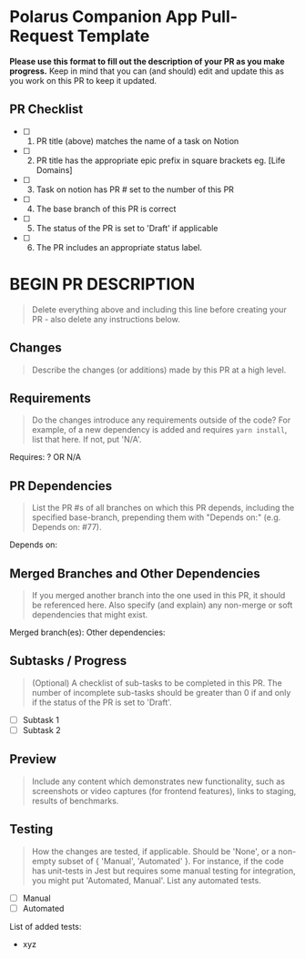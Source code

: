 # Polarus Companion App Pull-Request Template

**Please use this format to fill out the description of your PR as you make progress.** 
Keep in mind that you can (and should) edit and update this as you work on this PR to keep it updated.

## PR Checklist
- [ ] 1. PR title (above) matches the name of a task on Notion
- [ ] 2. PR title has the appropriate epic prefix in square brackets eg. \[Life Domains\]
- [ ] 3. Task on notion has PR # set to the number of this PR
- [ ] 4. The base branch of this PR is correct
- [ ] 5. The status of the PR is set to 'Draft' if applicable
- [ ] 6. The PR includes an appropriate status label.

# BEGIN PR DESCRIPTION 
> Delete everything above and including this line before creating your PR - also delete any instructions below.

## Changes
> Describe the changes (or additions) made by this PR at a high level.

## Requirements
> Do the changes introduce any requirements outside of the code? For example, of a new dependency is added and requires `yarn install`, list that here. If not, put 'N/A'.

Requires: ?
OR
N/A

## PR Dependencies
> List the PR #s of all branches on which this PR depends, including the specified base-branch, prepending them with "Depends on:" (e.g. Depends on: #77).

Depends on: 

## Merged Branches and Other Dependencies
> If you merged another branch into the one used in this PR, it should be referenced here. Also specify (and explain) any non-merge or soft dependencies that might exist.

Merged branch(es):
Other dependencies:

## Subtasks / Progress
> (Optional) A checklist of sub-tasks to be completed in this PR. The number of incomplete sub-tasks should be greater than 0 if and only if the status of the PR is set to 'Draft'.

- [ ] Subtask 1
- [ ] Subtask 2

## Preview
> Include any content which demonstrates new functionality, such as screenshots or video captures (for frontend features), links to staging, results of benchmarks.

## Testing
> How the changes are tested, if applicable. Should be 'None', or a non-empty subset of { 'Manual', 'Automated' }. For instance, if the code has unit-tests in Jest but requires some manual testing for integration, you might put 'Automated, Manual'. List any automated tests.

- [ ] Manual 
- [ ] Automated

List of added tests:
- xyz
